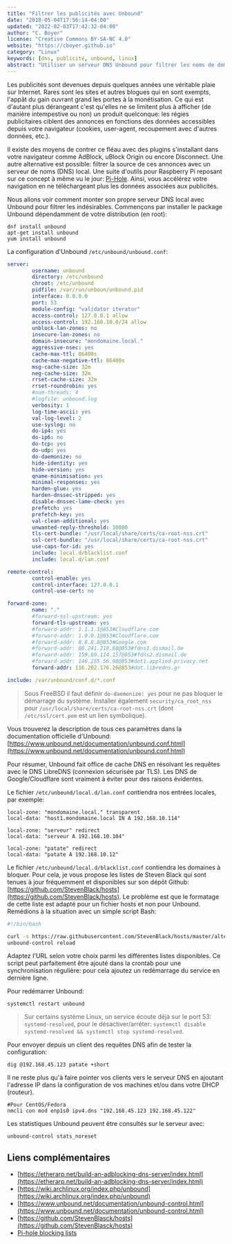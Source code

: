 ```yaml
---
title: "Filtrer les publicités avec Unbound"
date: "2018-05-04T17:56:14-04:00"
updated: "2022-02-03T17:42:32-04:00"
author: "C. Boyer"
license: "Creative Commons BY-SA-NC 4.0"
website: "https://cboyer.github.io"
category: "Linux"
keywords: [dns, publicité, unbound, linux]
abstract: "Utiliser un serveur DNS Unbound pour filtrer les noms de domaine de régies publicitaires."
---
```


Les publicités sont devenues depuis quelques années une véritable plaie sur Internet. Rares sont les sites et autres blogues qui en sont exempts, l'appât du gain ouvrant grand les portes à la monétisation. Ce qui est d'autant plus dérangeant c'est qu'elles ne se limitent plus à afficher (de manière intempestive ou non) un produit quelconque: les régies publicitaires ciblent des annonces en fonctions des données accessibles depuis votre navigateur (cookies, user-agent, recoupement avec d'autres données, etc.).

Il existe des moyens de contrer ce fléau avec des plugins s'installant dans votre navigateur comme AdBlock, uBlock Origin ou encore Disconnect.
Une autre alternative est possible: filtrer la source de ces annonces avec un serveur de noms (DNS) local. Une suite d'outils pour Raspberry Pi reposant sur ce concept à même vu le jour: [Pi-Hole](https://pi-hole.net). Ainsi, vous accélérez votre navigation en ne téléchargeant plus les données associées aux publicités.

Nous allons voir comment monter son propre serveur DNS local avec Unbound pour filtrer les indésirables.
Commençons par installer le package Unbound dépendamment de votre distribution (en root):

```console
dnf install unbound
apt-get install unbound
yum install unbound
```

La configuration d'Unbound `/etc/unbound/unbound.conf`:

```yaml
server:
        username: unbound
        directory: /etc/unbound
        chroot: /etc/unbound
        pidfile: /var/run/unboun/unbound.pid
        interface: 0.0.0.0
        port: 53
        module-config: "validator iterator"
        access-control: 127.0.0.1 allow
        access-control: 192.168.10.0/24 allow
        unblock-lan-zones: no
        insecure-lan-zones: no
        domain-insecure: "mondomaine.local."
        aggressive-nsec: yes
        cache-max-ttl: 86400s
        cache-max-negative-ttl: 86400s
        msg-cache-size: 32m
        neg-cache-size: 32m
        rrset-cache-size: 32m
        rrset-roundrobin: yes
        #num-threads: 4
        #logfile: unbound.log
        verbosity: 1
        log-time-ascii: yes
        val-log-level: 2
        use-syslog: no
        do-ip4: yes
        do-ip6: no
        do-tcp: yes
        do-udp: yes
        do-daemonize: no
        hide-identity: yes
        hide-version: yes
        qname-minimisation: yes
        minimal-responses: yes
        harden-glue: yes
        harden-dnssec-stripped: yes
        disable-dnssec-lame-check: yes
        prefetch: yes
        prefetch-key: yes
        val-clean-additional: yes
        unwanted-reply-threshold: 10000
        tls-cert-bundle: "/usr/local/share/certs/ca-root-nss.crt"
        ssl-cert-bundle: "/usr/local/share/certs/ca-root-nss.crt"
        use-caps-for-id: yes
        include: local.d/blacklist.conf
        include: local.d/lan.conf

remote-control:
        control-enable: yes
        control-interface: 127.0.0.1
        control-use-cert: no

forward-zone:
        name: "."
        #forward-ssl-upstream: yes
        forward-tls-upstream: yes
        #forward-addr: 1.1.1.1@853#Cloudflare.com
        #forward-addr: 1.0.0.1@853#Cloudflare.com
        #forward-addr: 8.8.8.8@853#Google.com
        #forward-addr: 80.241.218.68@853#fdns1.dismail.de
        #forward-addr: 159.69.114.157@853#fdns2.dismail.de
        #forward-addr: 146.255.56.98@853#dot1.applied-privacy.net
        forward-addr: 116.202.176.26@853#dot.libredns.gr

include: /var/unbound/conf.d/*.conf	
```

> Sous FreeBSD il faut définir `do-daemonize: yes` pour ne pas bloquer le démarrage du système. Installer également `security/ca_root_nss` pour `/usr/local/share/certs/ca-root-nss.crt` (dont `/etc/ssl/cert.pem` est un lien symbolique).



Vous trouverez la description de tous ces paramètres dans la documentation officielle d'Unbound: [https://www.unbound.net/documentation/unbound.conf.html](https://www.unbound.net/documentation/unbound.conf.html)

Pour résumer, Unbound fait office de cache DNS en résolvant les requêtes avec le DNS LibreDNS (connexion sécurisée par TLS). Les DNS de Google/Cloudflare sont vraiment à éviter pour des raisons évidentes.

Le fichier `/etc/unbound/local.d/lan.conf` contiendra nos entrées locales, par exemple:

```console
local-zone: "mondomaine.local." transparent
local-data: "host1.mondomaine.local IN A 192.168.10.114"

local-zone: "serveur" redirect
local-data: "serveur A 192.168.10.104"

local-zone: "patate" redirect
local-data: "patate A 192.168.10.12"
```

Le fichier `/etc/unbound/local.d/blacklist.conf` contiendra les domaines à bloquer.
Pour cela, je vous propose les listes de Steven Black qui sont tenues à jour fréquemment et disponibles sur son dépôt Github: [https://github.com/StevenBlack/hosts](https://github.com/StevenBlack/hosts).
Le problème est que le formatage de cette liste est adapté pour un fichier hosts et non pour Unbound.
Remédions à la situation avec un simple script Bash:


```bash
#!/bin/bash

curl -s https://raw.githubusercontent.com/StevenBlack/hosts/master/alternates/fakenews-gambling-porn/hosts | grep "^0.0.0.0" | awk '{ print "local-zone: \"" $2 "\" redirect\nlocal-data: \"" $2 " A 127.0.0.1\""  }' > /etc/unbound/local.d/blacklist.conf
unbound-control reload
```

Adaptez l'URL selon votre choix parmi les différentes listes disponibles. Ce script peut parfaitement être ajouté dans la crontab pour une synchronisation régulière: pour cela ajoutez un redémarrage du service en dernière ligne.


Pour redémarrer Unbound:

```console
systemctl restart unbound
```

> Sur certains système Linux, un service écoute déjà sur le port 53: `systemd-resolved`, pour le désactiver/arrêter: `systemctl disable systemd-resolved && systemctl stop systemd-resolved`.

Pour envoyer depuis un client des requêtes DNS afin de tester la configuration:
```console
dig @192.168.45.123 patate +short
```

Il ne reste plus qu'à faire pointer vos clients vers le serveur DNS en ajoutant l'adresse IP dans la configuration de vos machines et/ou dans votre DHCP (routeur).
```console
#Pour CentOS/Fedora
nmcli con mod enp1s0 ipv4.dns "192.168.45.123 192.168.45.122"
```

Les statistiques Unbound peuvent être consultés sur le serveur avec:
```console
unbound-control stats_noreset
```


## Liens complémentaires

 - [https://etherarp.net/build-an-adblocking-dns-server/index.html](https://etherarp.net/build-an-adblocking-dns-server/index.html)
 - [https://wiki.archlinux.org/index.php/unbound](https://wiki.archlinux.org/index.php/unbound)
 - [https://www.unbound.net/documentation/unbound-control.html](https://www.unbound.net/documentation/unbound-control.html)
 - [https://github.com/StevenBlasck/hosts](https://github.com/StevenBlasck/hosts)
 - [Pi-hole blocking lists](https://gist.github.com/VirtuBox/869af93f506f6c9c392afa074f7ee9d4)
